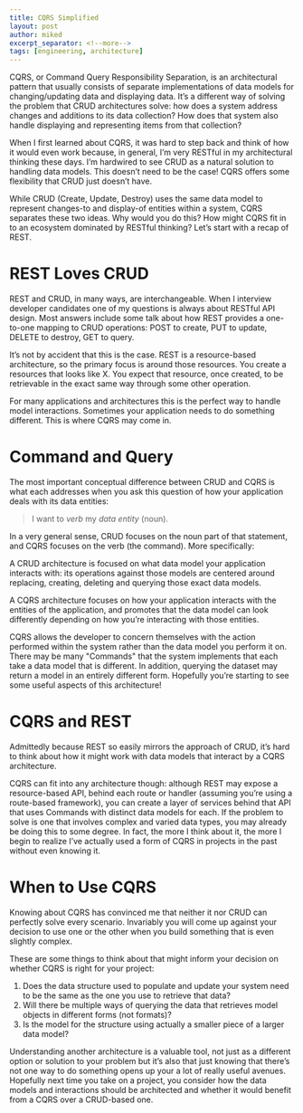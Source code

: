 ```yaml
---
title: CQRS Simplified
layout: post
author: miked
excerpt_separator: <!--more-->
tags: [engineering, architecture]
---
```


CQRS, or Command Query Responsibility Separation, is an architectural pattern that usually consists of separate implementations of data models for changing/updating data and displaying data. It’s a different way of solving the problem that CRUD architectures solve: how does a system address changes and additions to its data collection? How does that system also handle displaying and representing items from that collection?

<!--more-->

When I first learned about CQRS, it was hard to step back and think of how it would even work because, in general, I’m very RESTful in my architectural thinking these days. I’m hardwired to see CRUD as a natural solution to handling data models. This doesn’t need to be the case! CQRS offers some flexibility that CRUD just doesn’t have.

While CRUD (Create, Update, Destroy) uses the same data model to represent changes-to and display-of entities within a system, CQRS separates these two ideas. Why would you do this? How might CQRS fit in to an ecosystem dominated by RESTful thinking? Let’s start with a recap of REST.

# REST Loves CRUD

REST and CRUD, in many ways, are interchangeable. When I interview developer candidates one of my questions is always about RESTful API design. Most answers include some talk about how REST provides a one-to-one mapping to CRUD operations: POST to create, PUT to update, DELETE to destroy, GET to query.

It’s not by accident that this is the case. REST is a resource-based architecture, so the primary focus is around those resources. You create a resources that looks like X. You expect that resource, once created, to be retrievable in the exact same way through some other operation.

For many applications and architectures this is the perfect way to handle model interactions. Sometimes your application needs to do something different. This is where CQRS may come in.

# Command and Query

The most important conceptual difference between CRUD and CQRS is what each addresses when you ask this question of how your application deals with its data entities:

> I want to _verb_ my _data entity_ (noun).

In a very general sense, CRUD focuses on the noun part of that statement, and CQRS focuses on the verb (the command). More specifically:

A CRUD architecture is focused on what data model your application interacts with: its operations against those models are centered around replacing, creating, deleting and querying those exact data models.

A CQRS architecture focuses on how your application interacts with the entities of the application, and promotes that the data model can look differently depending on how you’re interacting with those entities.

CQRS allows the developer to concern themselves with the action performed within the system rather than the data model you perform it on. There may be many "Commands" that the system implements that each take a data model that is different. In addition, querying the dataset may return a model in an entirely different form. Hopefully you’re starting to see some useful aspects of this architecture!

# CQRS and REST

Admittedly because REST so easily mirrors the approach of CRUD, it’s hard to think about how it might work with data models that interact by a CQRS architecture.

CQRS can fit into any architecture though: although REST may expose a resource-based API, behind each route or handler (assuming you’re using a route-based framework), you can create a layer of services behind that API that uses Commands with distinct data models for each. If the problem to solve is one that involves complex and varied data types, you may already be doing this to some degree. In fact, the more I think about it, the more I begin to realize I’ve actually used a form of CQRS in projects in the past without even knowing it.

# When to Use CQRS

Knowing about CQRS has convinced me that neither it nor CRUD can perfectly solve every scenario. Invariably you will come up against your decision to use one or the other when you build something that is even slightly complex.

These are some things to think about that might inform your decision on whether CQRS is right for your project:

1. Does the data structure used to populate and update your system need to be the same as the one you use to retrieve that data?
2. Will there be multiple ways of querying the data that retrieves model objects in different forms (not formats)?
3. Is the model for the structure using actually a smaller piece of a larger data model?

Understanding another architecture is a valuable tool, not just as a different option or solution to your problem but it’s also that just knowing that there’s not one way to do something opens up your a lot of really useful avenues. Hopefully next time you take on a project, you consider how the data models and interactions should be architected and whether it would benefit from a CQRS over a CRUD-based one.